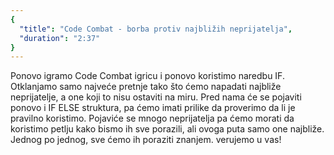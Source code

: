 ```yaml
---
{
  "title": "Code Combat - borba protiv najbližih neprijatelja",
  "duration": "2:37"
}
---
```


Ponovo igramo Code Combat igricu i ponovo koristimo naredbu IF. Otklanjamo samo najveće pretnje tako što ćemo napadati najbliže neprijatelje, a one koji to nisu ostaviti na miru. Pred nama će se pojaviti ponovo i IF ELSE struktura, pa ćemo imati prilike da proverimo da li je pravilno koristimo. Pojaviće se mnogo neprijatelja pa ćemo morati da koristimo petlju kako bismo ih sve porazili, ali ovoga puta samo one najbliže. Jednog po jednog, sve ćemo ih poraziti znanjem. verujemo u vas!
